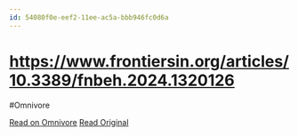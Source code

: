 ```yaml
---
id: 54080f0e-eef2-11ee-ac5a-bbb946fc0d6a
---
```


# https://www.frontiersin.org/articles/10.3389/fnbeh.2024.1320126
#Omnivore

[Read on Omnivore](https://omnivore.app/me/https-www-frontiersin-org-articles-10-3389-fnbeh-2024-1320126-18e91d2f50d)
[Read Original](https://www.frontiersin.org/articles/10.3389/fnbeh.2024.1320126)

